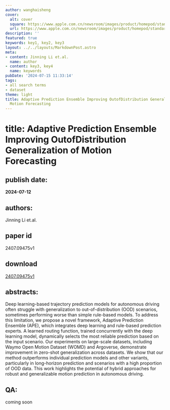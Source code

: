 ```yaml
---
author: wanghaisheng
cover:
  alt: cover
  square: https://www.apple.com.cn/newsroom/images/product/homepod/standard/Apple-HomePod-hero-230118_big.jpg.large_2x.jpg
  url: https://www.apple.com.cn/newsroom/images/product/homepod/standard/Apple-HomePod-hero-230118_big.jpg.large_2x.jpg
description: ''
featured: true
keywords: key1, key2, key3
layout: ../../layouts/MarkdownPost.astro
meta:
- content: Jinning Li et.al.
  name: author
- content: key3, key4
  name: keywords
pubDate: '2024-07-15 11:33:14'
tags:
- all search terms
- dataset
theme: light
title: Adaptive Prediction Ensemble Improving OutofDistribution Generalization of
  Motion Forecasting
---
```


# title: Adaptive Prediction Ensemble Improving OutofDistribution Generalization of Motion Forecasting 
## publish date: 
**2024-07-12** 
## authors: 
  Jinning Li et.al. 
## paper id
2407.09475v1
## download
[2407.09475v1](http://arxiv.org/abs/2407.09475v1)
## abstracts:
Deep learning-based trajectory prediction models for autonomous driving often struggle with generalization to out-of-distribution (OOD) scenarios, sometimes performing worse than simple rule-based models. To address this limitation, we propose a novel framework, Adaptive Prediction Ensemble (APE), which integrates deep learning and rule-based prediction experts. A learned routing function, trained concurrently with the deep learning model, dynamically selects the most reliable prediction based on the input scenario. Our experiments on large-scale datasets, including Waymo Open Motion Dataset (WOMD) and Argoverse, demonstrate improvement in zero-shot generalization across datasets. We show that our method outperforms individual prediction models and other variants, particularly in long-horizon prediction and scenarios with a high proportion of OOD data. This work highlights the potential of hybrid approaches for robust and generalizable motion prediction in autonomous driving.
## QA:
coming soon
